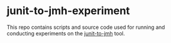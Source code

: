 # junit-to-jmh-experiment

This repo contains scripts and source code used for running and conducting experiments on the [junit-to-jmh](https://github.com/alniniclas/junit-to-jmh) tool.
